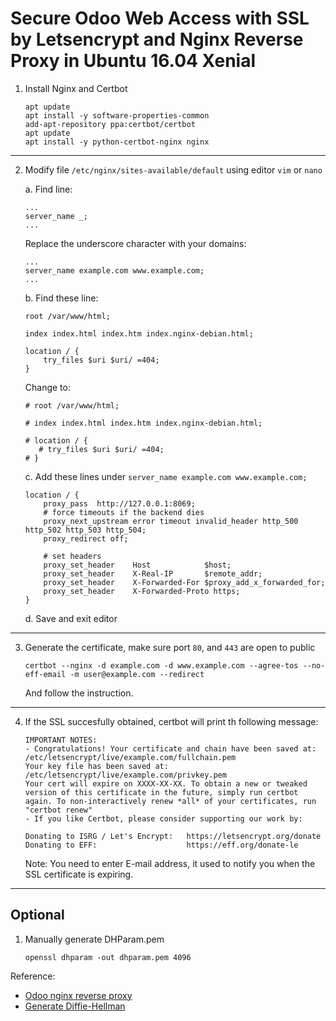 # Secure Odoo Web Access with SSL by Letsencrypt and Nginx Reverse Proxy in Ubuntu 16.04 Xenial

1. Install Nginx and Certbot

	```
	apt update
	apt install -y software-properties-common
	add-apt-repository ppa:certbot/certbot
	apt update
	apt install -y python-certbot-nginx nginx
	```

---

2. Modify file ```/etc/nginx/sites-available/default``` using editor ```vim``` or ```nano```
	
	a. Find line:
	
	```
	...
	server_name _;
	...
	```
	
	Replace the underscore character with your domains:
	
	```
	...
	server_name example.com www.example.com;
	...
	```
	
	b. Find these line:

	```
	root /var/www/html;

	index index.html index.htm index.nginx-debian.html;

    location / {
        try_files $uri $uri/ =404;
    }
	```
	
	Change to:
	
	```
	# root /var/www/html;

	# index index.html index.htm index.nginx-debian.html;

    # location / {
       # try_files $uri $uri/ =404;
    # }
	```

	c. Add these lines under ```server_name example.com www.example.com;```

	```
	location / {
        proxy_pass  http://127.0.0.1:8069;
        # force timeouts if the backend dies
        proxy_next_upstream error timeout invalid_header http_500 http_502 http_503 http_504;
        proxy_redirect off;

        # set headers
        proxy_set_header    Host            $host;
        proxy_set_header    X-Real-IP       $remote_addr;
        proxy_set_header    X-Forwarded-For $proxy_add_x_forwarded_for;
        proxy_set_header    X-Forwarded-Proto https;
    }
	```

	d. Save and exit editor

---

3. Generate the certificate, make sure port ```80```, and ```443``` are open to public

	```
	certbot --nginx -d example.com -d www.example.com --agree-tos --no-eff-email -m user@example.com --redirect
	```

	And follow the instruction.

---

4. If the SSL succesfully obtained, certbot will print th following message:

	```
	IMPORTANT NOTES:
	- Congratulations! Your certificate and chain have been saved at:
	/etc/letsencrypt/live/example.com/fullchain.pem
	Your key file has been saved at:
	/etc/letsencrypt/live/example.com/privkey.pem
	Your cert will expire on XXXX-XX-XX. To obtain a new or tweaked
	version of this certificate in the future, simply run certbot
	again. To non-interactively renew *all* of your certificates, run
	"certbot renew"
	- If you like Certbot, please consider supporting our work by:

	Donating to ISRG / Let's Encrypt:   https://letsencrypt.org/donate
	Donating to EFF:                    https://eff.org/donate-le
	```
	
	Note: You need to enter E-mail address, it used to notify you when the SSL certificate is expiring.

---

## Optional

1. Manually generate DHParam.pem

	```
	openssl dhparam -out dhparam.pem 4096
	```

Reference:

- [Odoo nginx reverse proxy](https://linuxize.com/post/configure-odoo-with-nginx-as-a-reverse-proxy/)
- [Generate Diffie-Hellman](https://sandilands.info/sgordon/diffie-hellman-secret-key-exchange-with-openssl)

